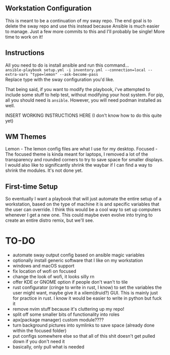 ## Workstation Configuration
This is meant to be a continuation of my sway repo. The end goal is to delete the sway repo and use this instead because Ansible is much easier to manage. Just a few more commits to this and I'll probably be single! More time to work on it!

## Instructions
All you need to do is install ansible and run this command... </br>
`ansible-playbook setup.yml -i inventory.yml --connection=local --extra-vars "type=lemon" --ask-become-pass` </br>
Replace type with the sway configuration you'd like.

That being said, if you want to modify the playbook, i've attempted to include some stuff to help test, without modifying your host system. For pip, all you should need is `ansible`. 
However, you will need podman installed as well.

INSERT WORKING INSTRUCTIONS HERE (I don't know how to do this quite yet)

## WM Themes
Lemon - The lemon config files are what I use for my desktop.
Focused - The focused theme is kinda meant for laptops, I removed a lot of the transparency and rounded corners to try to save space for smaller displays. I would also like to significantly shrink the waybar if I can find a way to shrink the modules. It's not done yet.

## First-time Setup
So eventually I want a playbook that will just automate the entire setup of a workstation, based on the type of machine it is and specific variables that the user can override. I think this would be a cool way to set up computers whenever I get a new one. This could maybe even evolve into trying to create an entire distro remix, but we'll see.

# TO-DO
- automate sway output config based on ansible magic variables
- optionally install generic software that I like on my workstation
- windows and macOS support
- fix location of wofi on focused
- change the look of wofi, it looks silly rn
- offer KDE or GNOME option if people don't wan't to tile
- rust configurator (cringe to write in rust, I know) to set the variables the user might want, maybe give it a xilem(druid?) GUI. This is mainly just for practice in rust. I know it would be easier to write in python but fuck it
- remove nvim stuff because it's cluttering up my repo!
- split off some smaller bits of functionality into roles
- apx(package manager) custom module????
- turn background pictures into symlinks to save space (already done within the focused folder)
- put configs somewhere else so that all of this shit doesn't get pulled down if you don't need it
- basically, only pull what is needed
